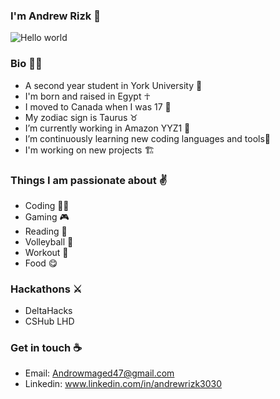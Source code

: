 ### I'm Andrew Rizk 👋                         
![Hello world](https://user-images.githubusercontent.com/97995173/213803886-bdbd604c-5511-4544-b59b-0b4452aa8ad4.png)
 
### Bio 🙋‍♂️
- A second year student in York University 📖 
- I'm born and raised in Egypt ☥
- I moved to Canada when I was 17 🍁
- My zodiac sign is Taurus ♉ 
- I’m currently working in Amazon YYZ1 🔭  
- I’m continuously learning new coding languages and tools🌱
- I'm working on new projects 🏗

### Things I am passionate about ✌
- Coding 🤷‍♂️
- Gaming 🎮
- Reading 📖
- Volleyball 🏐
- Workout 💪
- Food 😋

### Hackathons ⚔
- DeltaHacks
- CSHub LHD 
  

### Get in touch ☕
- Email: Androwmaged47@gmail.com
- Linkedin: www.linkedin.com/in/andrewrizk3030



